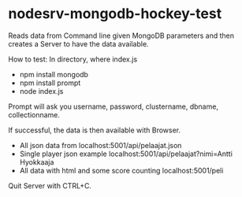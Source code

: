 # nodesrv-mongodb-hockey-test
Reads data from Command line given MongoDB parameters and then creates a Server to have the data available.

How to test:
In directory, where index.js
- npm install mongodb
- npm install prompt
- node index.js

Prompt will ask you username, password, clustername, dbname, collectionname.

If successful, the data is then available with Browser. 
- All json data from localhost:5001/api/pelaajat.json
- Single player json example localhost:5001/api/pelaajat?nimi=Antti Hyokkaaja
- All data with html and some score counting localhost:5001/peli

Quit Server with CTRL+C.

